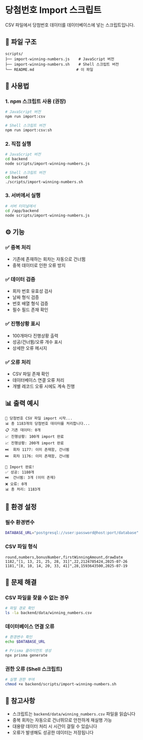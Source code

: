 # 당첨번호 Import 스크립트

CSV 파일에서 당첨번호 데이터를 데이터베이스에 넣는 스크립트입니다.

## 📁 파일 구조

```
scripts/
├── import-winning-numbers.js    # JavaScript 버전
├── import-winning-numbers.sh    # Shell 스크립트 버전
└── README.md                   # 이 파일
```

## 🚀 사용법

### 1. npm 스크립트 사용 (권장)

```bash
# JavaScript 버전
npm run import:csv

# Shell 스크립트 버전
npm run import:csv:sh
```

### 2. 직접 실행

```bash
# JavaScript 버전
cd backend
node scripts/import-winning-numbers.js

# Shell 스크립트 버전
cd backend
./scripts/import-winning-numbers.sh
```

### 3. 서버에서 실행

```bash
# 서버 터미널에서
cd /app/backend
node scripts/import-winning-numbers.js
```

## ⚙️ 기능

### ✅ 중복 처리
- 기존에 존재하는 회차는 자동으로 건너뜀
- 중복 데이터로 인한 오류 방지

### ✅ 데이터 검증
- 회차 번호 유효성 검사
- 날짜 형식 검증
- 번호 배열 형식 검증
- 필수 필드 존재 확인

### ✅ 진행상황 표시
- 100개마다 진행상황 출력
- 성공/건너뜀/오류 개수 표시
- 상세한 오류 메시지

### ✅ 오류 처리
- CSV 파일 존재 확인
- 데이터베이스 연결 오류 처리
- 개별 레코드 오류 시에도 계속 진행

## 📊 출력 예시

```
🎯 당첨번호 CSV 파일 import 시작...
📊 총 1183개의 당첨번호 데이터를 처리합니다...
📋 기존 데이터: 0개
📈 진행상황: 100개 import 완료
📈 진행상황: 200개 import 완료
⏭️  회차 1177: 이미 존재함, 건너뜀
⏭️  회차 1176: 이미 존재함, 건너뜀

🎉 Import 완료!
✅ 성공: 1180개
⏭️  건너뜀: 3개 (이미 존재)
❌ 오류: 0개
📊 총 처리: 1183개
```

## 🔧 환경 설정

### 필수 환경변수
```bash
DATABASE_URL="postgresql://user:password@host:port/database"
```

### CSV 파일 형식
```csv
round,numbers,bonusNumber,firstWinningAmount,drawDate
1182,"[1, 13, 21, 25, 28, 31]",22,2124785424,2025-07-26
1181,"[8, 10, 14, 20, 33, 41]",28,1593643500,2025-07-19
```

## 🐛 문제 해결

### CSV 파일을 찾을 수 없는 경우
```bash
# 파일 경로 확인
ls -la backend/data/winning_numbers.csv
```

### 데이터베이스 연결 오류
```bash
# 환경변수 확인
echo $DATABASE_URL

# Prisma 클라이언트 생성
npx prisma generate
```

### 권한 오류 (Shell 스크립트)
```bash
# 실행 권한 부여
chmod +x backend/scripts/import-winning-numbers.sh
```

## 📝 참고사항

- 스크립트는 `backend/data/winning_numbers.csv` 파일을 읽습니다
- 중복 회차는 자동으로 건너뛰므로 안전하게 재실행 가능
- 대용량 데이터 처리 시 시간이 걸릴 수 있습니다
- 오류가 발생해도 성공한 데이터는 저장됩니다 